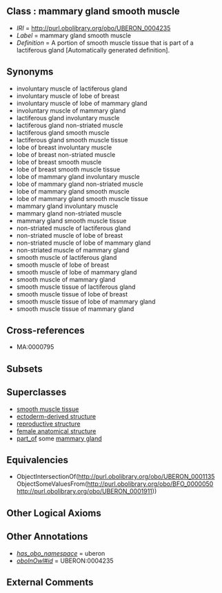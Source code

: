 
## Class : mammary gland smooth muscle

 * *IRI* = http://purl.obolibrary.org/obo/UBERON_0004235
 * *Label* = mammary gland smooth muscle
 * *Definition* = A portion of smooth muscle tissue that is part of a lactiferous gland [Automatically generated definition].

## Synonyms

 * involuntary muscle of lactiferous gland
 * involuntary muscle of lobe of breast
 * involuntary muscle of lobe of mammary gland
 * involuntary muscle of mammary gland
 * lactiferous gland involuntary muscle
 * lactiferous gland non-striated muscle
 * lactiferous gland smooth muscle
 * lactiferous gland smooth muscle tissue
 * lobe of breast involuntary muscle
 * lobe of breast non-striated muscle
 * lobe of breast smooth muscle
 * lobe of breast smooth muscle tissue
 * lobe of mammary gland involuntary muscle
 * lobe of mammary gland non-striated muscle
 * lobe of mammary gland smooth muscle
 * lobe of mammary gland smooth muscle tissue
 * mammary gland involuntary muscle
 * mammary gland non-striated muscle
 * mammary gland smooth muscle tissue
 * non-striated muscle of lactiferous gland
 * non-striated muscle of lobe of breast
 * non-striated muscle of lobe of mammary gland
 * non-striated muscle of mammary gland
 * smooth muscle of lactiferous gland
 * smooth muscle of lobe of breast
 * smooth muscle of lobe of mammary gland
 * smooth muscle of mammary gland
 * smooth muscle tissue of lactiferous gland
 * smooth muscle tissue of lobe of breast
 * smooth muscle tissue of lobe of mammary gland
 * smooth muscle tissue of mammary gland

## Cross-references

 * MA:0000795

## Subsets


## Superclasses

 * [smooth muscle tissue](../../UBERON/35/UBERON_0001135.md)
 * [ectoderm-derived structure](../../UBERON/21/UBERON_0004121.md)
 * [reproductive structure](../../UBERON/56/UBERON_0005156.md)
 * [female anatomical structure](../../UBERON/04/UBERON_0014404.md)
 * [part_of](../../BFO/50/BFO_0000050.md) some [mammary gland](../../UBERON/11/UBERON_0001911.md)

## Equivalencies

 * ObjectIntersectionOf(<http://purl.obolibrary.org/obo/UBERON_0001135> ObjectSomeValuesFrom(<http://purl.obolibrary.org/obo/BFO_0000050> <http://purl.obolibrary.org/obo/UBERON_0001911>))

## Other Logical Axioms


## Other Annotations

 * *[has_obo_namespace](../../ce/oboInOwl#hasOBONamespace.md)* = uberon
 * *[oboInOwl#id](../../id/oboInOwl#id.md)* = UBERON:0004235

## External Comments

